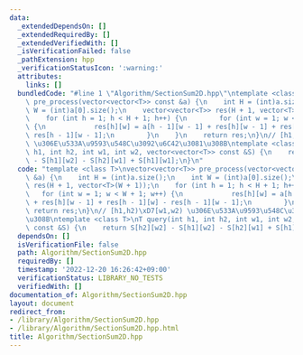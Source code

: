 ```yaml
---
data:
  _extendedDependsOn: []
  _extendedRequiredBy: []
  _extendedVerifiedWith: []
  _isVerificationFailed: false
  _pathExtension: hpp
  _verificationStatusIcon: ':warning:'
  attributes:
    links: []
  bundledCode: "#line 1 \"Algorithm/SectionSum2D.hpp\"\ntemplate <class T>\nvector<vector<T>>\
    \ pre_process(vector<vector<T>> const &a) {\n    int H = (int)a.size();\n    int\
    \ W = (int)a[0].size();\n    vector<vector<T>> res(H + 1, vector<T>(W + 1));\n\
    \    for (int h = 1; h < H + 1; h++) {\n        for (int w = 1; w < W + 1; w++)\
    \ {\n            res[h][w] = a[h - 1][w - 1] + res[h][w - 1] + res[h - 1][w] -\
    \ res[h - 1][w - 1];\n        }\n    }\n    return res;\n}\n// [h1,h2)\xD7[w1,w2)\
    \ \u306E\u533A\u9593\u548C\u3092\u6C42\u3081\u308B\ntemplate <class T>\nT query(int\
    \ h1, int h2, int w1, int w2, vector<vector<T>> const &S) {\n    return S[h2][w2]\
    \ - S[h1][w2] - S[h2][w1] + S[h1][w1];\n}\n"
  code: "template <class T>\nvector<vector<T>> pre_process(vector<vector<T>> const\
    \ &a) {\n    int H = (int)a.size();\n    int W = (int)a[0].size();\n    vector<vector<T>>\
    \ res(H + 1, vector<T>(W + 1));\n    for (int h = 1; h < H + 1; h++) {\n     \
    \   for (int w = 1; w < W + 1; w++) {\n            res[h][w] = a[h - 1][w - 1]\
    \ + res[h][w - 1] + res[h - 1][w] - res[h - 1][w - 1];\n        }\n    }\n   \
    \ return res;\n}\n// [h1,h2)\xD7[w1,w2) \u306E\u533A\u9593\u548C\u3092\u6C42\u3081\
    \u308B\ntemplate <class T>\nT query(int h1, int h2, int w1, int w2, vector<vector<T>>\
    \ const &S) {\n    return S[h2][w2] - S[h1][w2] - S[h2][w1] + S[h1][w1];\n}"
  dependsOn: []
  isVerificationFile: false
  path: Algorithm/SectionSum2D.hpp
  requiredBy: []
  timestamp: '2022-12-20 16:26:42+09:00'
  verificationStatus: LIBRARY_NO_TESTS
  verifiedWith: []
documentation_of: Algorithm/SectionSum2D.hpp
layout: document
redirect_from:
- /library/Algorithm/SectionSum2D.hpp
- /library/Algorithm/SectionSum2D.hpp.html
title: Algorithm/SectionSum2D.hpp
---
```

